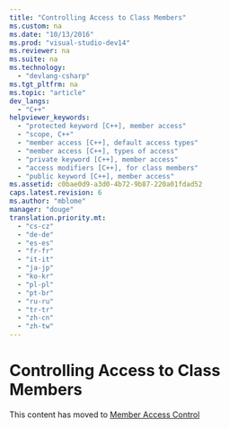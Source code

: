 ```yaml
---
title: "Controlling Access to Class Members"
ms.custom: na
ms.date: "10/13/2016"
ms.prod: "visual-studio-dev14"
ms.reviewer: na
ms.suite: na
ms.technology: 
  - "devlang-csharp"
ms.tgt_pltfrm: na
ms.topic: "article"
dev_langs: 
  - "C++"
helpviewer_keywords: 
  - "protected keyword [C++], member access"
  - "scope, C++"
  - "member access [C++], default access types"
  - "member access [C++], types of access"
  - "private keyword [C++], member access"
  - "access modifiers [C++], for class members"
  - "public keyword [C++], member access"
ms.assetid: c0bae0d9-a3d0-4b72-9b87-220a01fdad52
caps.latest.revision: 6
ms.author: "mblome"
manager: "douge"
translation.priority.mt: 
  - "cs-cz"
  - "de-de"
  - "es-es"
  - "fr-fr"
  - "it-it"
  - "ja-jp"
  - "ko-kr"
  - "pl-pl"
  - "pt-br"
  - "ru-ru"
  - "tr-tr"
  - "zh-cn"
  - "zh-tw"
---
```

# Controlling Access to Class Members
This content has moved to [Member Access Control](../Topic/Member%20Access%20Control%20\(C++\).md)